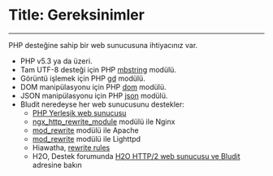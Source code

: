 # Title: Gereksinimler
<!-- Position: 2 -->
---
PHP desteğine sahip bir web sunucusuna ihtiyacınız var.

- PHP v5.3 ya da üzeri.
- Tam UTF-8 desteği için PHP [mbstring](http://php.net/manual/en/book.mbstring.php) modülü.
- Görüntü işlemek için PHP [gd](http://php.net/manual/en/book.image.php) modülü.
- DOM manipülasyonu için PHP [dom](http://php.net/manual/en/book.dom.php) modülü.
- JSON manipülasyonu için PHP [json](http://php.net/manual/en/book.json.php) modülü.
- Bludit neredeyse her web sunucusunu destekler:
  * [PHP Yerleşik web sunucusu](http://php.net/manual/en/features.commandline.webserver.php)
  * [ngx_http_rewrite_module](http://nginx.org/en/docs/http/ngx_http_rewrite_module.html) modülü ile Nginx
  * [mod_rewrite](http://httpd.apache.org/docs/current/mod/mod_rewrite.html) modülü ile Apache
  * [mod_rewrite](http://redmine.lighttpd.net/projects/1/wiki/docs_modrewrite) modülü ile Lighttpd
  * Hiawatha, [rewrite rules](https://www.hiawatha-webserver.org/howto/url_rewrite_rules)
  * H2O, Destek forumunda [H2O HTTP/2 web sunucusu ve Bludit](https://forum.bludit.org/viewtopic.php?f=6&t=1015) adresine bakın
